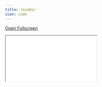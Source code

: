 ```yaml
---
title: JavaDoc
icon: code
---
```


<a href="/assets/javadoc/api-v2/index.html" target="_blank">Open Fullscreen</a>
<iframe class="content-viewer" src="/assets/javadoc/api-v2/index.html"/>

<style>
.content-viewer {
    width: 100%;
    height: 1000px;
}
</style>